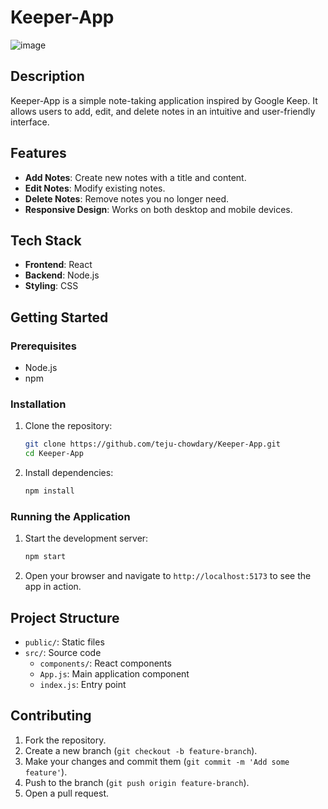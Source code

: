 # Keeper-App
![image](https://github.com/teju-chowdary/Keeper-App/assets/109237602/8b2719d1-7877-4988-8495-a0a46996d446)

 
## Description

Keeper-App is a simple note-taking application inspired by Google Keep. It allows users to add, edit, and delete notes in an intuitive and user-friendly interface.

## Features

- **Add Notes**: Create new notes with a title and content.
- **Edit Notes**: Modify existing notes.
- **Delete Notes**: Remove notes you no longer need.
- **Responsive Design**: Works on both desktop and mobile devices.

## Tech Stack

- **Frontend**: React
- **Backend**: Node.js
- **Styling**: CSS

## Getting Started

### Prerequisites

- Node.js
- npm

### Installation

1. Clone the repository:
   ```sh
   git clone https://github.com/teju-chowdary/Keeper-App.git
   cd Keeper-App
   ```

2. Install dependencies:
   ```sh
   npm install
   ```

### Running the Application

1. Start the development server:
   ```sh
   npm start
   ```

2. Open your browser and navigate to `http://localhost:5173` to see the app in action.

## Project Structure

- `public/`: Static files
- `src/`: Source code
  - `components/`: React components
  - `App.js`: Main application component
  - `index.js`: Entry point

## Contributing

1. Fork the repository.
2. Create a new branch (`git checkout -b feature-branch`).
3. Make your changes and commit them (`git commit -m 'Add some feature'`).
4. Push to the branch (`git push origin feature-branch`).
5. Open a pull request.

